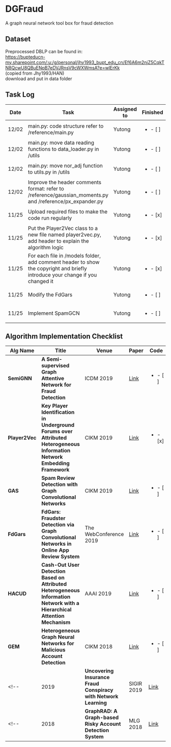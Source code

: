 # DGFraud
A graph neural network tool box for fraud detection

## Dataset
Preprocessed DBLP can be found in:<br/>
https://bupteducn-my.sharepoint.com/:u:/g/personal/jhy1993_bupt_edu_cn/Ef6A6m2njZ5CqkTN8QcwU8QBuENpB7eDVJRnsV9cWXWmsA?e=wlErKk <br/>
(copied from Jhy1993/HAN)<br/>download and put in data folder

## Task Log
| Date   | Task  |  Assigned to  | Finished |
|-------|--------|--------|-------|
| 12/02 | main.py: code structure refer to /reference/main.py | Yutong |<ul><li>- [ ] </li></ul> | 
| 12/02 | main.py: move data reading functions to data_loader.py in /utils| Yutong |<ul><li>- [ ] </li></ul> | 
| 12/02 | main.py: move nor_adj function to utils.py in /utils | Yutong |<ul><li>- [ ] </li></ul> |
| 12/02 | Improve the header comments format: refer to /reference/gaussian_moments.py and /reference/px_expander.py | Yutong |<ul><li>- [ ] </li></ul> | 
| 11/25 | Upload required files to make the code run regularly | Yutong |<ul><li>- [x] </li></ul> | 
| 11/25 | Put the Player2Vec class to a new file named player2vec.py, add header to explain the algorithm logic  | Yutong | <ul><li>- [x] </li></ul> |
| 11/25 | For each file in /models folder, add comment header to show the copyright and briefly introduce your change if you changed it  | Yutong | <ul><li>- [x] </li></ul> |
| 11/25 | Modify the FdGars   | Yutong | <ul><li>- [ ] </li></ul> |
| 11/25 | Implement SpamGCN   | Yutong | <ul><li>- [ ] </li></ul> |

## Algorithm Implementation Checklist
| Alg Name   | Title  | Venue |  Paper | Code  |
|-------|--------|--------|--------|-----------|
| **SemiGNN** | **A Semi-supervised Graph Attentive Network for Fraud Detection**  | ICDM 2019  |  [Link](https://github.com/yutongD/Player2Vec/tree/yingtong_modification/papers/SemiGNN.pdf)   |  <ul><li>- [ ] </li></ul> |
| **Player2Vec** | **Key Player Identification in Underground Forums over Attributed Heterogeneous Information Network Embedding Framework**  | CIKM 2019  | [Link](http://mason.gmu.edu/~lzhao9/materials/papers/lp0110-zhangA.pdf) | <ul><li>- [x] </li></ul> |
| **GAS** | **Spam Review Detection with Graph Convolutional Networks**  | CIKM 2019  | [Link](https://arxiv.org/abs/1908.10679) | <ul><li>- [ ] </li></ul> |
| **FdGars** | **FdGars: Fraudster Detection via Graph Convolutional Networks in Online App Review System**  | The WebConference 2019 | [Link](https://dl.acm.org/citation.cfm?id=3316586) | <ul><li>- [ ] </li></ul> |
| **HACUD** | **Cash-Out User Detection Based on Attributed Heterogeneous Information Network with a Hierarchical Attention Mechanism**  | AAAI 2019 | [Link](https://aaai.org/ojs/index.php/AAAI/article/view/3884) | <ul><li>- [ ] </li></ul> |
| **GEM** | **Heterogeneous Graph Neural Networks for Malicious Account Detection**  | CIKM 2018 | [Link](https://dl.acm.org/citation.cfm?id=3272010) | <ul><li>- [ ] </li></ul> |
<!-- | 2019 | **Uncovering Insurance Fraud Conspiracy with Network Learning**  | SIGIR 2019 | [Link](https://dl.acm.org/citation.cfm?id=3331184.3331372) | Link | -->
<!-- | 2018 | **GraphRAD: A Graph-based Risky Account Detection System**  | MLG 2018 | [Link](https://www.mlgworkshop.org/2018/papers/MLG2018_paper_12.pdf) | Link | -->
